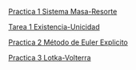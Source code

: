 [Practica 1  Sistema Masa-Resorte](https://classroom.github.com/a/i6l74nLa)

[Tarea 1 Existencia-Unicidad](https://classroom.github.com/a/FUJlrKCe)

[Practica 2 Método de Euler Explicito](https://classroom.github.com/a/Y12c6aOg)

[Practica 3 Lotka-Volterra](https://classroom.github.com/a/wicdLE1w)